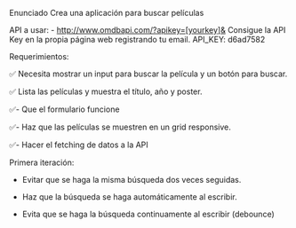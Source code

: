Enunciado
Crea una aplicación para buscar películas

API a usar: - http://www.omdbapi.com/?apikey=[yourkey]& Consigue la API Key en la propia página web registrando tu email.
API_KEY: d6ad7582

Requerimientos:

✅ Necesita mostrar un input para buscar la película y un botón para buscar.

✅ Lista las películas y muestra el título, año y poster.

✅- Que el formulario funcione

✅- Haz que las películas se muestren en un grid responsive.

✅- Hacer el fetching de datos a la API

Primera iteración:

- Evitar que se haga la misma búsqueda dos veces seguidas.

- Haz que la búsqueda se haga automáticamente al escribir.

- Evita que se haga la búsqueda continuamente al escribir (debounce)